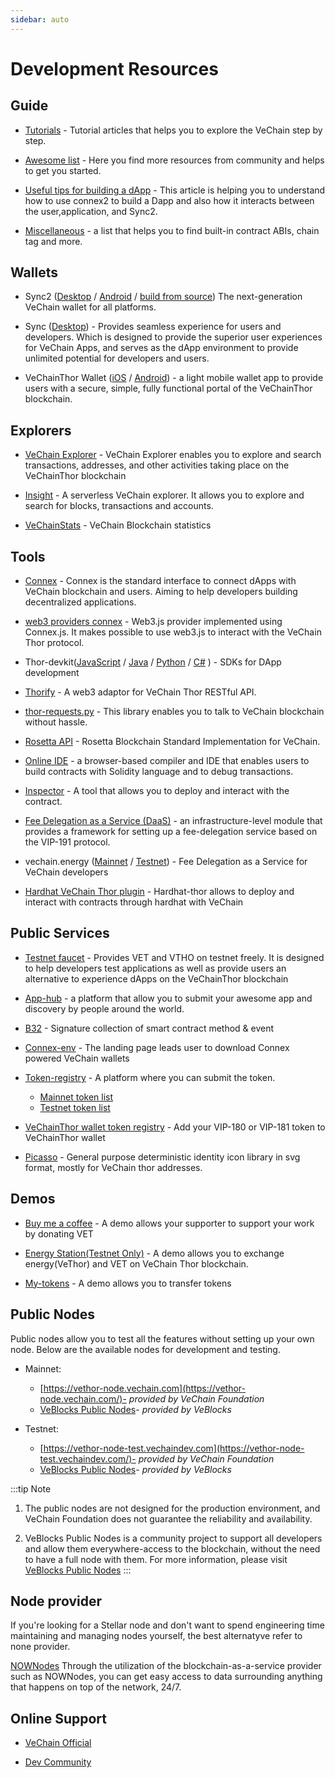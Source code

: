 ```yaml
---
sidebar: auto
---
```


# Development Resources

## Guide

- [Tutorials](https://docs.vechain.org/tutorials/) - Tutorial articles that helps you to explore the VeChain step by step.

- [Awesome list](https://github.com/vechain-community/awesome-list)  - Here you find more resources from community and helps to get you started.

- [Useful tips for building a dApp](https://docs.vechain.org/tutorials/Useful-tips-for-building-a-dApp.html) - This article is helping you to understand how to use connex2 to build a Dapp and also how it interacts between the user,application, and Sync2.

- [Miscellaneous](https://docs.vechain.org/others/miscellaneous.html) - a list that helps you to find built-in contract ABIs, chain tag and more.

## Wallets

- Sync2 ([Desktop](https://sync.vecha.in/) / [Android](https://github.com/vechain/sync2#supported-platforms) / [build from source](https://github.com/vechain/sync2#build-from-source)) The next-generation VeChain wallet for all platforms.

- Sync ([Desktop](https://env.vechain.org/#sync)) - Provides seamless experience for users and developers. Which is designed to provide the superior user experiences for VeChain Apps, and serves as the dApp environment to provide unlimited potential for developers and users. 

- VeChainThor Wallet ([iOS](https://apps.apple.com/us/app/id1397679485) / [Android](https://play.google.com/store/apps/details?id=com.vechain.wallet&pcampaignid=pcampaignidMKT-Other-global-all-co-prtnr-py-PartBadge-Mar2515-1)) - a light mobile wallet app to provide users with a secure, simple, fully functional portal of the VeChainThor blockchain.

## Explorers

- [VeChain Explorer](https://explore.vechain.org)  - VeChain Explorer enables you to explore and search transactions, addresses, and other activities taking place on the VeChainThor blockchain

- [Insight](https://insight.vecha.in/#/) - A serverless VeChain explorer. It allows you to explore and search for blocks, transactions and accounts.

- [VeChainStats](https://vechainstats.com/) -  VeChain Blockchain statistics

## Tools

- [Connex](/connex/README.md) - Connex is the standard interface to connect dApps with VeChain blockchain and users. Aiming to help developers building decentralized applications.

- [web3 providers connex](https://github.com/zzGHzz/web3-providers-connex) - Web3.js provider implemented using Connex.js. It makes possible to use web3.js to interact with the VeChain Thor protocol.

- Thor-devkit([JavaScript](https://github.com/vechain/thor-devkit.js) / [Java](https://github.com/laalaguer/thor-devkit.java) / [Python](https://github.com/vechain/thor-devkit.py) / [C#](https://github.com/vechain/thor-devkit.netcore) ) - SDKs for DApp development

- [Thorify](https://github.com/vechain/thorify) - A web3 adaptor for VeChain Thor RESTful API.

- [thor-requests.py](https://github.com/laalaguer/thor-requests.py) - This library enables you to talk to VeChain blockchain without hassle.

- [Rosetta API](https://github.com/vechain/rosetta) - Rosetta Blockchain Standard Implementation for VeChain.

- [Online IDE](https://libotony.github.io/vide-web/) - a browser-based compiler and IDE that enables users to build contracts with Solidity language and to debug transactions.

- [Inspector](https://inspector.vecha.in/#/contracts) - A tool that allows you to deploy and interact with the contract.

- [Fee Delegation as a Service (DaaS)](https://github.com/mongelly/stormbreaker-feedelegation-service) - an infrastructure-level module that provides a framework for setting up a fee-delegation service based on the VIP-191 protocol.

- vechain.energy ([Mainnet](https://vechain.energy) / [Testnet](https://testnet.vechain.energy)) - Fee Delegation as a Service for VeChain developers

- [Hardhat VeChain Thor plugin](https://gitlab.com/vechain.energy/common/hardhat-thor) - Hardhat-thor allows to deploy and interact with contracts through hardhat with VeChain


## Public Services

- [Testnet faucet](https://faucet.vecha.in/) - Provides VET and VTHO on testnet freely. It is designed to help developers test applications as well as provide users an alternative to experience dApps on the VeChainThor blockchain

- [App-hub](https://github.com/vechain/app-hub) - a platform that allow you to submit your awesome app and discovery by people around the world.
  
- [B32](https://github.com/vechain/b32) - Signature collection of smart contract method & event
  
- [Connex-env](https://github.com/vechain/connex-env) - The landing page leads user to download Connex powered VeChain wallets
  
- [Token-registry](https://github.com/vechain/token-registry) - A platform where you can submit the token.
  - [Mainnet token list](https://vechain.github.io/token-registry/main.json)
  - [Testnet token list](https://vechain.github.io/token-registry/test.json) 

- [VeChainThor wallet token registry](https://form.typeform.com/to/ImOMvZ?typeform-source=www.vechain.org) - Add your VIP-180 or VIP-181 token to VeChainThor wallet

- [Picasso](https://github.com/vechain/picasso#vanilla-js) - General purpose deterministic identity icon library in svg format, mostly for VeChain thor addresses.


## Demos
- [Buy me a coffee](https://github.com/vechain/buy-me-a-coffee) - A demo allows your supporter to support your work by donating VET
  
- [Energy Station(Testnet Only)](https://energy.outofgas.io/) - A demo allows you to exchange energy(VeThor) and VET on VeChain Thor blockchain.
  
- [My-tokens](https://tokens.vecha.in/) - A demo allows you to transfer tokens


## Public Nodes
Public nodes allow you to test all the features without setting up your own node. Below are the available nodes for development and testing.

- Mainnet: 
  
  - [https://vethor-node.vechain.com](https://vethor-node.vechain.com/)- *provided by VeChain Foundation*
  - [VeBlocks Public Nodes](https://github.com/mirei83/VeChain-PublicNodes)- *provided by VeBlocks*

- Testnet: 
  
  - [https://vethor-node-test.vechaindev.com](https://vethor-node-test.vechaindev.com/)- *provided by VeChain Foundation*
  - [VeBlocks Public Nodes](https://github.com/mirei83/VeChain-PublicNodes)- *provided by VeBlocks*

:::tip Note
1. The public nodes are not designed for the production environment, and VeChain Foundation does not guarantee the reliability and availability.

2. VeBlocks Public Nodes is a community project to support all developers and allow them everywhere-access to the blockchain, without the need to have a full node with them. For more information, please visit [VeBlocks Public Nodes](https://github.com/mirei83/VeChain-PublicNodes) 
:::

## Node provider
If you're looking for a Stellar node and don't want to spend engineering time maintaining and managing nodes yourself, the best alternatyve refer to none provider.

[NOWNodes](https://nownodes.io/nodes/stellar-xlm) 
Through the utilization of the blockchain-as-a-service provider such as NOWNodes, you can get easy access to data surrounding anything that happens on top of the network, 24/7.




## Online Support

- [VeChain Official](https://t.me/vechain_official_english)

- [Dev Community](https://t.me/VeChainDevCommunity)
